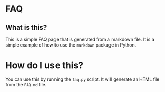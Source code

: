 # FAQ

## What is this?

This is a simple FAQ page that is generated from a markdown file. It is a simple example of how to use the `markdown` package in Python.

# How do I use this?

You can use this by running the `faq.py` script. It will generate an HTML file from the `FAQ.md` file.
